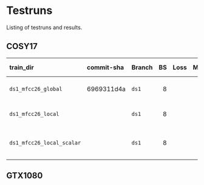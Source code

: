 # Testruns
Listing of testruns and results.


## COSY17
| train_dir                 | commit-sha | Branch | BS | Loss | MED | WER | Epochs | What was tested?                        |
|:--------------------------|:-----------|:-------|---:|-----:|----:|----:|-------:|:----------------------------------------|
| `ds1_mfcc26_global`       | 6969311d4a | `ds1`  |  8 |      |     |     |     20 | DS1 /w global MFCC normalization.       |
| `ds1_mfcc26_local`        |            | `ds1`  |  8 |      |     |     |     20 | DS1 /w local MFCC normalization.        |
| `ds1_mfcc26_local_scalar` |            | `ds1`  |  8 |      |     |     |     20 | DS1 /w local_scalar MFCC normalization. |

## GTX1080